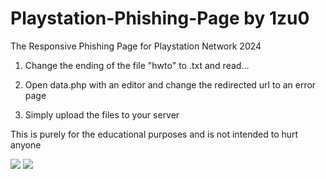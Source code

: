 # Playstation-Phishing-Page by 1zu0
The Responsive Phishing Page for Playstation Network 2024

1. Change the ending of the file "hwto" to .txt and read...

2. Open data.php with an editor and change the redirected url to an error page

3. Simply upload the files to your server

This is purely for the educational purposes and is not intended to hurt anyone

<img src="https://i.imgur.com/nliSMGl.png">

<img src="https://i.imgur.com/rzKo7bE.jpeg">
